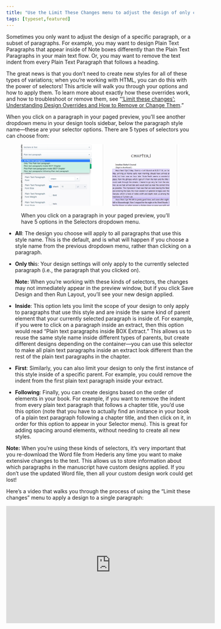 ```yaml
---
title: "Use the Limit These Changes menu to adjust the design of only certain paragraphs or elements"
tags: [typeset,featured]
---
```

 
<html><body><section data-type="chapter" class="hsecchapter" data-hederis-type="hsecchapter" id="selectors" data-pi-attrs="id: selectors; data-tags: typeset,featured;" role="doc-chapter" data-tags="typeset,featured" data-author-name=" " data-book-title=" " title="Use the Limit These Changes menu to adjust the design of only certain paragraphs or elements"><p class="hblkp" data-hederis-type="hblkp" id="pBcfnl1zI">Sometimes you only want to adjust the design of a specific paragraph, or a subset of paragraphs. For example, you may want to design Plain Text Paragraphs that appear inside of Note boxes differently than the Plain Text Paragraphs in your main text flow. Or, you may want to remove the text indent from every Plain Text Paragraph that follows a heading. </p><p class="hblkp" data-hederis-type="hblkp" id="p7i81XTiQ">The great news is that you don&#8217;t need to create new styles for all of these types of variations; when you&#8217;re working with HTML, you can do this with the power of selectors! This article will walk you through your options and how to apply them. To learn more about exactly how these overrides work, and how to troubleshoot or remove them, see &#8220;<a href="{% link _docs/design-settings-and-inheritance.md %}" class="hspana" data-hederis-type="hspana" id="p2bCOvi6W">&#8216;Limit these changes&#8217;: Understanding Design Overrides and How to Remove or Change Them</a>.&#8221;</p><p class="hblkp" data-hederis-type="hblkp" id="pLtFq800n">When you click on a paragraph in your paged preview, you&#8217;ll see another dropdown menu in your design tools sidebar, below the paragraph style name&#8212;these are your selector options. There are 5 types of selectors you can choose from:</p><figure class="hwprfig" data-hederis-type="hwprfig" id="pPa3ft9z4"><img data-hederis-type="hblkimg" class="hblkimg" id="ppIIstKNR" src="/images/selectors.png" data-img-src="/images/selectors.png"/><p class="hblkcaption" data-hederis-type="hblkcaption" id="pQTpOvB5j">When you click on a paragraph in your paged preview, you&#8217;ll have 5 options in the Selectors dropdown menu.</p></figure><ul class="hwprbulletlist" data-hederis-type="hwprbulletlist" id="pDNb6NPx2"><li class="hblkuli" data-hederis-type="hblkuli" id="liQvZ4jULg"><p class="hblkuli" data-hederis-type="hblklip" id="phz27VTa9"><strong data-hederis-type="hspanstrong" id="pRQwXiZQU">All</strong>: The design you choose will apply to all paragraphs that use this style name. This is the default, and is what will happen if you choose a style name from the previous dropdown menu, rather than clicking on a paragraph.</p></li><li class="hblkuli" data-hederis-type="hblkuli" id="liazs3lzss"><p class="hblkuli" data-hederis-type="hblklip" id="paFh0ecl0"><strong class="hspanstrong" data-hederis-type="hspanstrong" id="p428cZwne">Only thi</strong>s: Your design settings will only apply to the currently selected paragraph (i.e., the paragraph that you clicked on). </p><aside class="hwprbox box" data-hederis-type="hwprbox" id="pPAi3G3MF" data-type="sidebar"><p class="hblkp" data-hederis-type="hblkp" id="pgSfivrM8"><strong class="hspanstrong" data-hederis-type="hspanstrong" id="pk2Zgkn4z">Note:</strong> When you&#8217;re working with these kinds of selectors, the changes may not immediately appear in the preview window, but if you click Save Design and then Run Layout, you&#8217;ll see your new design applied.</p></aside></li><li class="hblkuli" data-hederis-type="hblkuli" id="li4kDbDAv6"><p class="hblkuli" data-hederis-type="hblklip" id="pE4HzDY3R"><strong class="hspanstrong" data-hederis-type="hspanstrong" id="piL1h4ryv">Inside</strong>: This option lets you limit the scope of your design to only apply to paragraphs that use this style and are inside the same kind of parent element that your currently selected paragraph is inside of. For example, if you were to click on a paragraph inside an extract, then this option would read &#8220;Plain text paragraphs inside BOX Extract.&#8221; This allows us to reuse the same style name inside different types of parents, but create different designs depending on the container&#8212;you can use this selector to make all plain text paragraphs inside an extract look different than the rest of the plain text paragraphs in the chapter.</p></li><li class="hblkuli" data-hederis-type="hblkuli" id="liJCbfV7wt"><p class="hblkuli" data-hederis-type="hblklip" id="p9ZsyYgWB"><strong class="hspanstrong" data-hederis-type="hspanstrong" id="pH8e6vQ9R">First</strong>: Similarly, you can also limit your design to only the first instance of this style inside of a specific parent. For example, you could remove the indent from the first plain text paragraph inside your extract.</p></li><li class="hblkuli" data-hederis-type="hblkuli" id="liHgy8Nk1f"><p class="hblkuli" data-hederis-type="hblklip" id="pCdUNE8m3"><strong class="hspanstrong" data-hederis-type="hspanstrong" id="pdoZ8GLIM">Following</strong>: Finally, you can create designs based on the order of elements in your book. For example, if you want to remove the indent from every plain text paragraph that follows a chapter title, you&#8217;d use this option (note that you have to actually find an instance in your book of a plain text paragraph following a chapter title, and then click on it, in order for this option to appear in your Selector menu). This is great for adding spacing around elements, without needing to create all new styles.</p></li></ul><aside class="hwprbox box" data-hederis-type="hwprbox" id="pNpROKmK6" data-type="sidebar"><p class="hblkp" data-hederis-type="hblkp" id="ptf2DcvKP"><strong class="hspanstrong" data-hederis-type="hspanstrong" id="psxrLuGTt">Note:</strong> When you&#8217;re using these kinds of selectors, it&#8217;s very important that you re-download the Word file from Hederis any time you want to make extensive changes to the text. This allows us to store information about which paragraphs in the manuscript have custom designs applied. If you don&#8217;t use the updated Word file, then all your custom design work could get lost!</p></aside><p class="hblkp" data-hederis-type="hblkp" id="pXvlvZqpb">Here&#8217;s a video that walks you through the process of using the &#8220;Limit these changes&#8221; menu to apply a design to a single paragraph:</p><iframe width="560" height="315" src="https://www.youtube.com/embed/HrpE181HFd8" frameborder="0" allow="accelerometer;" autoplay="" clipboard-write="" encrypted-media="" gyroscope="" picture-in-picture="" allowfullscreen=""/><p data-embedded-html="true">INTENTIONALLY BLANK</p></section></body></html>
